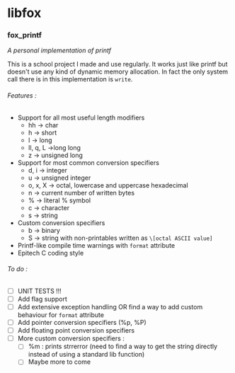 # libfox

### fox_printf

*A personal implementation of printf*



This is a school project I made and use regularly. It works just like printf but doesn't use any kind of dynamic memory allocation. In fact the only system call there is in this implementation is `write`.



###### Features :

- Support for all most useful length modifiers
  - hh → char
  - h → short
  - l → long
  - ll, q, L →long long
  - z → unsigned long
- Support for most common conversion specifiers
  - d, i → integer
  - u → unsigned integer
  - o, x, X → octal, lowercase and uppercase hexadecimal
  - n → current number of written bytes
  - % → literal % symbol
  - c → character
  - s → string
- Custom conversion specifiers
  - b → binary
  - S → string with non-printables written as `\[octal ASCII value]`
- Printf-like compile time warnings with `format` attribute
- Epitech C coding style



###### To do :

- [ ] UNIT TESTS !!!
- [ ] Add flag support
- [ ] Add extensive exception handling OR find a way to add custom behaviour for `format` attribute
- [ ] Add pointer conversion specifiers (%p, %P)
- [ ] Add floating point conversion specifiers
- [ ] More custom conversion specifiers :
  - [ ] %m : prints strrerror (need to find a way to get the string directly instead of using a standard lib function)
  - [ ] Maybe more to come
